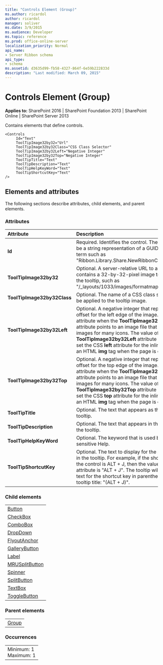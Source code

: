 ```yaml
---
title: "Controls Element (Group)"
ms.author: ricardol
author: ricardol
manager: soliver
ms.date: 3/9/2015
ms.audience: Developer
ms.topic: reference
ms.prod: office-online-server
localization_priority: Normal
api_name:
- Server Ribbon schema
api_type:
- schema
ms.assetid: d3635d99-fb58-4327-864f-6e59b222833d
description: "Last modified: March 09, 2015"
---
```


# Controls Element (Group)

 
  
 **Applies to:** SharePoint 2016 | SharePoint Foundation 2013 | SharePoint Online | SharePoint Server 2013
  
Contains elements that define controls.
  
```
<Controls
     Id="Text"
     ToolTipImage32by32="Url"
     ToolTipImage32by32Class="CSS Class Selector"
     ToolTipImage32by32Left="Negative Integer"
     ToolTipImage32by32Top="Negative Integer"
     ToolTipTitle="Text"
     ToolTipDescription="Text"
     ToolTipHelpKeyWord="Text"
     ToolTipShortcutKey="Text"
/>
```

## Elements and attributes

The following sections describe attributes, child elements, and parent elements.

### Attributes

|**Attribute**|**Description**|
|:-----|:-----|
|**Id** <br/> |Required. Identifies the control. The value can be a string representation of a GUID or a unique term such as "Ribbon.Library.Share.NewRibbonCheckBox".  <br/> |
|**ToolTipImage32by32** <br/> |Optional. A server-relative URL to a file that contains a 32-by-32-pixel image to be used in the tooltip, such as "/_layouts/1033/images/formatmap32x32.png".  <br/> |
|**ToolTipImage32by32Class** <br/> |Optional. The name of a CSS class selector to be applied to the tooltip image.  <br/> |
|**ToolTipImage32by32Left** <br/> |Optional. A negative integer that represents an offset for the left edge of the image. Use this attribute when the **ToolTipImage32by32** attribute points to an image file that contains the images for many icons. The value of the **ToolTipImage32by32Left** attribute is used to set the CSS **left** attribute for the inline style of an HTML **img** tag when the page is created.  <br/> |
|**ToolTipImage32by32Top** <br/> |Optional. A negative integer that represents an offset for the top edge of the image. Use this attribute when the **ToolTipImage32by32** attribute points to an image file that contains the images for many icons. The value of the **ToolTipImage32by32Top** attribute is used to set the CSS **top** attribute for the inline style of an HTML **img** tag when the page is created.  <br/> |
|**ToolTipTitle** <br/> |Optional. The text that appears as the title of the tooltip.  <br/> |
|**ToolTipDescription** <br/> |Optional. The text that appears in the body of the tooltip.  <br/> |
|**ToolTipHelpKeyWord** <br/> |Optional. The keyword that is used by context-sensitive Help.  <br/> |
|**ToolTipShortcutKey** <br/> |Optional. The text to display for the shortcut key in the tooltip. For example, if the shortcut key for the control is ALT + J, then the value for this attribute is "ALT + J". The tooltip will display the text for the shortcut key in parentheses after the tooltip title: "(ALT + J)".  <br/> |
   
### Child elements

||
|:-----|
|[Button](button-element.md) <br/> |
|[CheckBox](checkbox-element.md) <br/> |
|[ComboBox](combobox-element.md) <br/> |
|[DropDown](dropdown-element.md) <br/> |
|[FlyoutAnchor](flyoutanchor-element.md) <br/> |
|[GalleryButton](gallerybutton-element-group.md) <br/> |
|[Label](label-element.md) <br/> |
|[MRUSplitButton](mrusplitbutton-element.md) <br/> |
|[Spinner](spinner-element.md) <br/> |
|[SplitButton](splitbutton-element.md) <br/> |
|[TextBox](textbox-element.md) <br/> |
|[ToggleButton](togglebutton-element.md) <br/> |
   
### Parent elements

||
|:-----|
|[Group](group-element-ribbon.md)|
   
### Occurrences

||
|:-----|
|Minimum: 1  <br/> Maximum: 1  <br/> |
   

